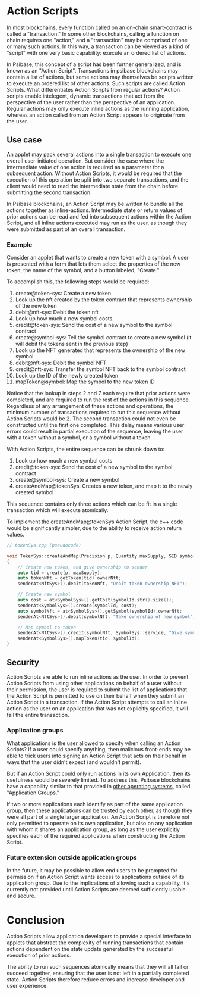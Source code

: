# Action Scripts

In most blockchains, every function called on an on-chain smart-contract is called a "transaction." In some other blockchains, calling a function on chain requires one "action," and a "transaction" may be comprised of one or many such actions. In this way, a transaction can be viewed as a kind of "script" with one very basic capability: execute an ordered list of actions.

In Psibase, this concept of a script has been further generalized, and is known as an "Action Script". Transactions in psibase blockchains may contain a list of actions, but some actions may themselves be scripts written to execute an ordered list of other actions. Such scripts are called Action Scripts. What differentiates Action Scripts from regular actions? Action scripts enable intelegent, dynamic transactions that act from the perspective of the user rather than the perspective of an application. Regular actions may only execute inline actions as the running application, whereas an action called from an Action Script appears to originate from the user.

## Use case

An applet may pack several actions into a single transaction to execute one overall user-initiated operation. But consider the case where the intermediate value of one action is required as a parameter for a subsequent action. Without Action Scripts, it would be required that the execution of this operation be split into two separate transactions, and the client would need to read the intermediate state from the chain before submitting the second transaction.

In Psibase blockchains, an Action Script may be written to bundle all the actions together as inline-actions. Intermediate state or return values of prior actions can be read and fed into subsequent actions within the Action Script, and all inline actions executed may run as the user, as though they were submitted as part of an overall transaction.

### Example

Consider an applet that wants to create a new token with a symbol. A user is presented with a form that lets them select the properties of the new token, the name of the symbol, and a button labeled, "Create."

To accomplish this, the following steps would be required:
1. create@token-sys: Create a new token
2. Look up the nft created by the token contract that represents ownership of the new token
3. debit@nft-sys: Debit the token nft
4. Look up how much a new symbol costs
5. credit@token-sys: Send the cost of a new symbol to the symbol contract
6. create@symbol-sys: Tell the symbol contract to create a new symbol (it will debit the tokens sent in the previous step)
7. Look up the NFT generated that represents the ownership of the new symbol
8. debit@nft-sys: Debit the symbol NFT
9. credit@nft-sys: Transfer the symbol NFT back to the symbol contract
10. Look up the ID of the newly created token
11. mapToken@symbol: Map the symbol to the new token ID

Notice that the lookup in steps 2 and 7 each require that prior actions were completed, and are required to run the rest of the actions in this sequence. Regardless of any arrangement of these actions and operations, the minimum number of transactions required to run this sequence without Action Scripts would be 2. The second transaction could not even be constructed until the first one completed. This delay means various user errors could result in partial execution of the sequence, leaving the user with a token without a symbol, or a symbol without a token.

With Action Scripts, the entire sequence can be shrunk down to:
1. Look up how much a new symbol costs
2. credit@token-sys: Send the cost of a new symbol to the symbol contract
3. create@symbol-sys: Create a new symbol
4. createAndMap@tokenSys: Creates a new token, and map it to the newly created symbol

This sequence contains only three actions which can be fit in a single transaction which will execute atomically. 

To implement the createAndMap@tokenSys Action Script, the c++ code would be significantly simpler, due to the ability to receive action return values.

```cpp
// tokenSys.cpp (pseudocode)

void TokenSys::createAndMap(Precision p, Quantity maxSupply, SID symbolId)
{
    // Create new token, and give ownership to sender
    auto tid = create(p, maxSupply);
    auto tokenNft = getToken(tid).ownerNft;
    senderAt<NftSys>().debit(tokenNft, "Debit token ownership NFT");

    // Create new symbol
    auto cost = at<SymbolSys>().getCost(symbolId.str().size());
    senderAt<SymbolSys>().create(symbolId, cost);
    auto symbolNft = at<SymbolSys>().getSymbol(symbolId).ownerNft;
    senderAt<NftSys>().debit(symbolNft, "Take ownership of new symbol");

    // Map symbol to token
    senderAt<NftSys>().credit(symbolNft, SymbolSys::service, "Give symbol to symbol-sys");
    senderAt<SymbolSys>().mapToken(tid, symbolId);
}

```

## Security

Action Scripts are able to run inline actions as the user. In order to prevent Action Scripts from using other applications on behalf of a user without their permission, the user is required to submit the list of applications that the Action Script is permitted to use on their behalf when they submit an Action Script in a transaction. If the Action Script attempts to call an inline action as the user on an application that was not explicitly specified, it will fail the entire transaction.

### Application groups

What applications is the user allowed to specify when calling an Action Scripts? If a user could specify anything, then malicious front-ends may be able to trick users into signing an Action Script that acts on their behalf in ways that the user didn't expect (and wouldn't permit).

But if an Action Script could only run actions in its own Application, then its usefulness would be severely limited. To address this, Psibase blockchains have a capability similar to that provided in [other operating systems](https://developer.apple.com/documentation/bundleresources/entitlements/com_apple_security_application-groups), called "Application Groups." 

If two or more applications each identify as part of the same application group, then these applications can be trusted by each other, as though they were all part of a single larger application. An Action Script is therefore not only permitted to operate on its own application, but also on any application with whom it shares an application group, as long as the user explicitly specifies each of the required applications when constructing the Action Script.

### Future extension outside application groups

In the future, it may be possible to allow end users to be prompted for permission if an Action Script wants access to applications outside of its application group. Due to the implications of allowing such a capability, it's currently not provided until Action Scripts are deemed sufficiently usable and secure.

# Conclusion

Action Scripts allow application developers to provide a special interface to applets that abstract the complexity of running transactions that contain actions dependent on the state update generated by the successful execution of prior actions.

The ability to run such sequences atomically means that they will all fail or succeed together, ensuring that the user is not left in a partially completed state. Action Scripts therefore reduce errors and increase developer and user experience.

